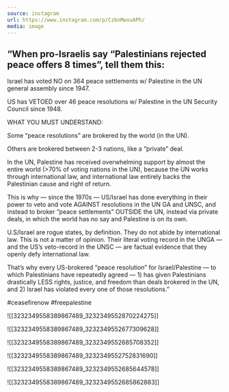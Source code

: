 ```yaml
---
source: instagram
url: https://www.instagram.com/p/CzbnMwxuAPh/
media: image
---
```


## “When pro-Israelis say “Palestinians rejected peace offers 8 times”, tell them this:

Israel has voted NO on 364 peace settlements w/ Palestine in the UN general assembly since 1947.

US has VETOED over 46 peace resolutions w/ Palestine in the UN Security Council since 1948.

WHAT YOU MUST UNDERSTAND:

Some “peace resolutions” are brokered by the world (in the UN). 

Others are brokered between 2-3 nations, like a “private” deal.

In the UN, Palestine has received overwhelming support by almost the entire world (>70% of voting nations in the UN), because the UN works through international law, and international law entirely backs the Palestinian cause and right of return.

This is why — since the 1970s — US/Israel has done everything in their power to veto and vote AGAINST resolutions in the UN GA and UNSC, and instead to broker “peace settlements” OUTSIDE the UN, instead via private deals, in which the world has no say and Palestine is on its own.

U.S/Israel are rogue states, by definition. They do not abide by international law. This is not a matter of opinion. Their literal voting record in the UNGA — and the US’s veto-record in the UNSC — are factual evidence that they openly defy international law.

That’s why every US-brokered “peace resolution” for Israel/Palestine — to which Palestinians have repeatedly agreed — 1) has given Palestinians drastically LESS rights, justice, and freedom than deals brokered in the UN, and 2) Israel has violated every one of those resolutions.”

#ceasefirenow #freepalestine

![[3232349558389867489_3232349552870224275]]

![[3232349558389867489_3232349552677309628]]

![[3232349558389867489_3232349552685708352]]

![[3232349558389867489_3232349552752831690]]

![[3232349558389867489_3232349552685644578]]

![[3232349558389867489_3232349552685862883]]

